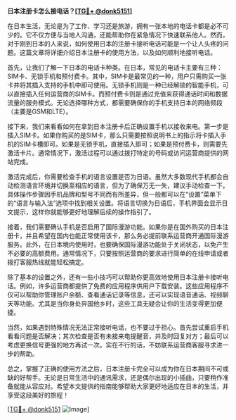 **日本注册卡怎么接电话？[[TG💪+ @donk5151](https://t.me/s/donk5151)]**

在日本生活，无论是为了工作、学习还是旅游，拥有一张本地的电话卡都是必不可少的。它不仅方便与当地人沟通，还能帮助你在紧急情况下快速联系他人。然而，对于刚到日本的人来说，如何使用日本的注册卡接听电话可能是一个让人头疼的问题。这篇文章将详细介绍日本注册卡的使用方法，以及如何顺利地接听电话。

首先，让我们了解一下日本的电话卡种类。在日本，常见的电话卡主要有三种：SIM卡、无锁手机和预付费卡。其中，SIM卡是最常见的一种，用户只需购买一张卡并将其插入支持的手机中即可使用。无锁手机则是一种已经解锁的智能手机，可以直接插入任何运营商的SIM卡。而预付费卡则是通过充值来获得通话时间和数据流量的服务模式。无论选择哪种方式，都需要确保你的手机支持日本的网络频段（主要是GSM和LTE）。

接下来，我们来看看如何在拿到日本注册卡后正确设置手机以接收来电。第一步是插入SIM卡。如果你购买的是SIM卡，那么只需要按照说明书上的指示将卡插入手机的SIM卡槽即可。如果是无锁手机，直接插入即可；如果是预付费卡，则需要先激活卡片。通常情况下，激活过程可以通过拨打特定的号码或访问运营商提供的网站完成。

激活完成后，你需要检查手机的语言设置是否为日语。虽然大多数现代手机都会自动检测语言环境并切换至相应的语言，但为了确保万无一失，建议手动检查一下。具体操作步骤因手机品牌和型号不同而有所差异，但一般都可以在“设置”菜单下的“语言与输入法”选项中找到相关设置。将语言切换为日语后，手机界面会显示日文提示，这样你就能够更好地理解后续的操作指引了。

接着，我们需要确认手机是否启用了国际漫游功能。如果你是在国外购买的日本注册卡，并且希望在国内也能正常使用该卡，那么务必提前联系运营商开通国际漫游服务。此外，在日本境内使用时，也要确保国际漫游功能处于关闭状态，以免产生不必要的高额费用。通常情况下，只要按照运营商的要求进行简单的在线申请或者拨打客服热线就能轻松搞定。

除了基本的设置之外，还有一些小技巧可以帮助你更高效地使用日本注册卡接听电话。例如，许多运营商都提供了免费的应用程序供用户下载安装。这些应用程序不仅可以帮助你管理账户余额、查看通话记录等信息，还可以实现语音通话、视频聊天等功能。尤其是当你身处异国他乡时，这些工具无疑会让你的生活变得更加便捷。

当然，如果遇到特殊情况无法正常接听电话，也不要过于担心。首先尝试重启手机看看问题是否解决；其次检查是否有未接来电提醒音，并及时回复对方；最后可以考虑更换信号更强的地方再试一次。实在不行的话，不妨联系运营商客服寻求进一步的帮助。

总之，掌握了正确的使用方法之后，日本注册卡完全可以成为你在日本期间不可或缺的好帮手。无论是日常生活中的通讯需求，还是偶尔出现的小插曲，只要稍作准备就能从容应对。希望本文提供的指南能够帮助大家更好地适应在日本的生活，并享受这段美好的旅程！

[[TG💪+ @donk5151](https://t.me/s/donk5151) ![Image](https://i.postimg.cc/rwNCRYN7/Snipaste-2025-04-30-17-27-05.png)]